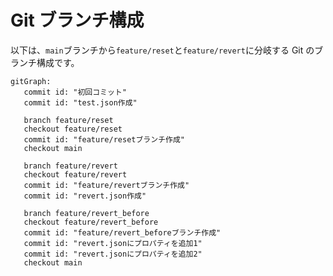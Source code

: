 # Git ブランチ構成

以下は、`main`ブランチから`feature/reset`と`feature/revert`に分岐する Git のブランチ構成です。

```mermaid
gitGraph:
   commit id: "初回コミット"
   commit id: "test.json作成"

   branch feature/reset
   checkout feature/reset
   commit id: "feature/resetブランチ作成"
   checkout main

   branch feature/revert
   checkout feature/revert
   commit id: "feature/revertブランチ作成"
   commit id: "revert.json作成"

   branch feature/revert_before
   checkout feature/revert_before
   commit id: "feature/revert_beforeブランチ作成"
   commit id: "revert.jsonにプロパティを追加1"
   commit id: "revert.jsonにプロパティを追加2"
   checkout main

```

